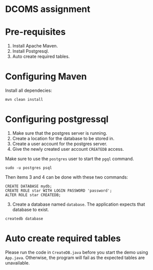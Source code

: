 # DCOMS assignment

# Pre-requisites

1. Install Apache Maven.
2. Install Postgresql.
3. Auto create required tables.

# Configuring Maven

Install all dependecies:

```
mvn clean install
```

# Configuring postgressql

1. Make sure that the postgres server is running.
2. Create a location for the database to be stored in.
3. Create a user account for the postgres server.
4. Give the newly created user account `CREATEDB` access.

Make sure to use the `postgres` user to start the `pgql` command.

```
sudo -u postgres psql
```

Then items 3 and 4 can be done with these two commands:

```
CREATE DATABASE mydb;
CREATE ROLE star WITH LOGIN PASSWORD 'password';
ALTER ROLE star CREATEDB;
```

3. Create a database named `database`. The application expects that database to exist.

```
createdb database
```

# Auto create required tables

Please run the code in `CreateDB.java` before you start the demo using `App.java`. Otherwise, the program will fail as the expected tables are unavailable.
